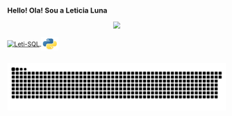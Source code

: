 ### Hello! Ola! Sou a Leticia Luna

<div align="center">
  <a href="https://github.com/leticialuna">
  <img height="180em" src="https://github-readme-stats.vercel.app/api?username=leticialuna&show_icons=true&theme=dracula&include_all_commits=true&count_private=true"/>
</div>
<div style="display: inline_block"><br>
  <img align="center" alt="Leti-SQL" height="30" width="40" src="https://cdn.jsdelivr.net/gh/devicons/devicon/icons/mysql/mysql-original.svg">
  <img align="center" alt="Leti-Python" height="30" width="40" src="https://raw.githubusercontent.com/devicons/devicon/master/icons/python/python-original.svg">
</div>
  
##

  ![Snake animation](https://github.com/leticialuna/leticialuna/blob/output/github-contribution-grid-snake.svg)
